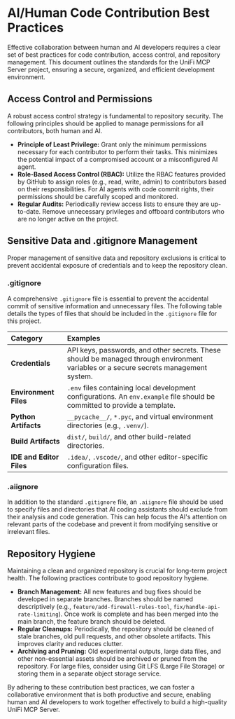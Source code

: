 # AI/Human Code Contribution Best Practices

Effective collaboration between human and AI developers requires a clear set of best practices for code contribution, access control, and repository management. This document outlines the standards for the UniFi MCP Server project, ensuring a secure, organized, and efficient development environment.

## Access Control and Permissions

A robust access control strategy is fundamental to repository security. The following principles should be applied to manage permissions for all contributors, both human and AI.

- **Principle of Least Privilege:** Grant only the minimum permissions necessary for each contributor to perform their tasks. This minimizes the potential impact of a compromised account or a misconfigured AI agent.
- **Role-Based Access Control (RBAC):** Utilize the RBAC features provided by GitHub to assign roles (e.g., read, write, admin) to contributors based on their responsibilities. For AI agents with code commit rights, their permissions should be carefully scoped and monitored.
- **Regular Audits:** Periodically review access lists to ensure they are up-to-date. Remove unnecessary privileges and offboard contributors who are no longer active on the project.

## Sensitive Data and .gitignore Management

Proper management of sensitive data and repository exclusions is critical to prevent accidental exposure of credentials and to keep the repository clean.

### .gitignore

A comprehensive `.gitignore` file is essential to prevent the accidental commit of sensitive information and unnecessary files. The following table details the types of files that should be included in the `.gitignore` file for this project.

| Category | Examples |
| :--- | :--- |
| **Credentials** | API keys, passwords, and other secrets. These should be managed through environment variables or a secure secrets management system. |
| **Environment Files** | `.env` files containing local development configurations. An `env.example` file should be committed to provide a template. |
| **Python Artifacts** | `__pycache__/`, `*.pyc`, and virtual environment directories (e.g., `.venv/`). |
| **Build Artifacts** | `dist/`, `build/`, and other build-related directories. |
| **IDE and Editor Files** | `.idea/`, `.vscode/`, and other editor-specific configuration files. |

### .aiignore

In addition to the standard `.gitignore` file, an `.aiignore` file should be used to specify files and directories that AI coding assistants should exclude from their analysis and code generation. This can help focus the AI's attention on relevant parts of the codebase and prevent it from modifying sensitive or irrelevant files.

## Repository Hygiene

Maintaining a clean and organized repository is crucial for long-term project health. The following practices contribute to good repository hygiene.

- **Branch Management:** All new features and bug fixes should be developed in separate branches. Branches should be named descriptively (e.g., `feature/add-firewall-rules-tool`, `fix/handle-api-rate-limiting`). Once work is complete and has been merged into the main branch, the feature branch should be deleted.
- **Regular Cleanups:** Periodically, the repository should be cleaned of stale branches, old pull requests, and other obsolete artifacts. This improves clarity and reduces clutter.
- **Archiving and Pruning:** Old experimental outputs, large data files, and other non-essential assets should be archived or pruned from the repository. For large files, consider using Git LFS (Large File Storage) or storing them in a separate object storage service.

By adhering to these contribution best practices, we can foster a collaborative environment that is both productive and secure, enabling human and AI developers to work together effectively to build a high-quality UniFi MCP Server.


